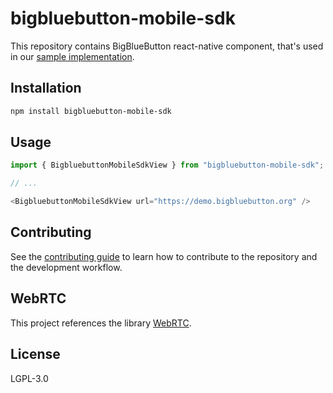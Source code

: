 # bigbluebutton-mobile-sdk

This repository contains BigBlueButton react-native component, that's used in our [sample implementation](https://github.com/bigbluebutton/bigbluebutton-mobile).

## Installation

```sh
npm install bigbluebutton-mobile-sdk
```

## Usage

```js
import { BigbluebuttonMobileSdkView } from "bigbluebutton-mobile-sdk";

// ...

<BigbluebuttonMobileSdkView url="https://demo.bigbluebutton.org" />
```

## Contributing

See the [contributing guide](CONTRIBUTING.md) to learn how to contribute to the repository and the development workflow.

## WebRTC

This project references the library [WebRTC](https://webrtc.org).

## License

LGPL-3.0
